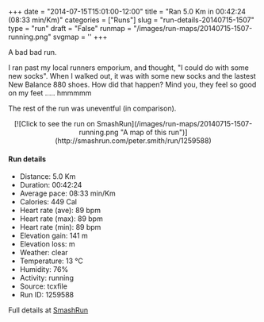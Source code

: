 +++
date = "2014-07-15T15:01:00-12:00"
title = "Ran 5.0 Km in 00:42:24 (08:33 min/Km)"
categories = ["Runs"]
slug = "run-details-20140715-1507"
type = "run"
draft = "False"
runmap = "/images/run-maps/20140715-1507-running.png"
svgmap = '<polyline points="77 5, 77 1, 75 2, 67 10, 59 16, 49 28, 40 35, 30 51, 23 73, 28 78, 30 84, 22 95, 22 100, 21 97, 29 85, 33 70, 25 68, 25 66, 26 59, 35 43, 39 37, 43 31, 48 28, 77 0, 78 0, 78 1, 79 4">'
+++

A bad bad run. 

I ran past my local runners emporium, and thought, "I could do with some new socks".  When I walked out, it was with some new socks and the lastest New Balance 880 shoes. How did that happen?  Mind you, they feel so good on my feet ..... hmmmmm

The rest of the run was uneventful (in comparison). 



<!--more-->

<center>
[![Click to see the run on SmashRun](/images/run-maps/20140715-1507-running.png "A map of this run")](http://smashrun.com/peter.smith/run/1259588)
</center>

#### Run details

* Distance: 5.0 Km
* Duration: 00:42:24
* Average pace: 08:33 min/Km
* Calories: 449 Cal
* Heart rate (ave): 89 bpm
* Heart rate (max): 89 bpm
* Heart rate (min): 89 bpm
* Elevation gain: 141 m
* Elevation loss:  m
* Weather: clear
* Temperature: 13 &deg;C
* Humidity: 76%
* Activity: running
* Source: tcxfile
* Run ID: 1259588

Full details at [SmashRun](http://smashrun.com/peter.smith/run/1259588)